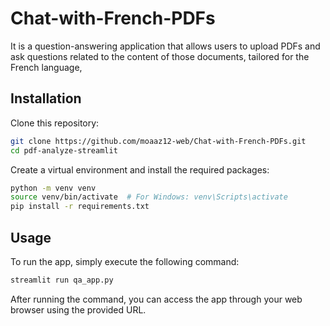 # Chat-with-French-PDFs

It is a question-answering application that allows users to upload PDFs and ask questions related to the content of those documents, tailored for the French language,


## Installation

Clone this repository:

```bash
git clone https://github.com/moaaz12-web/Chat-with-French-PDFs.git
cd pdf-analyze-streamlit
```

Create a virtual environment and install the required packages:

```bash
python -m venv venv
source venv/bin/activate  # For Windows: venv\Scripts\activate
pip install -r requirements.txt
```

## Usage
To run the app, simply execute the following command:

```bash
streamlit run qa_app.py
```

After running the command, you can access the app through your web browser using the provided URL.
